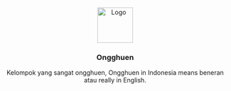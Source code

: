 <a name="readme-top"></a>

<!-- PROJECT LOGO -->
<br />
<div align="center">
  <a href="https://github.com/Ongghuen">
    <img src="https://avatars.githubusercontent.com/u/115456831?s=200&v=4" alt="Logo" width="80" height="80">
  </a>

<h3 align="center">Ongghuen</h3>

  <p align="center">
    Kelompok yang sangat ongghuen, Ongghuen in Indonesia means beneran atau really in English.
  </p>
</div>
<br />

